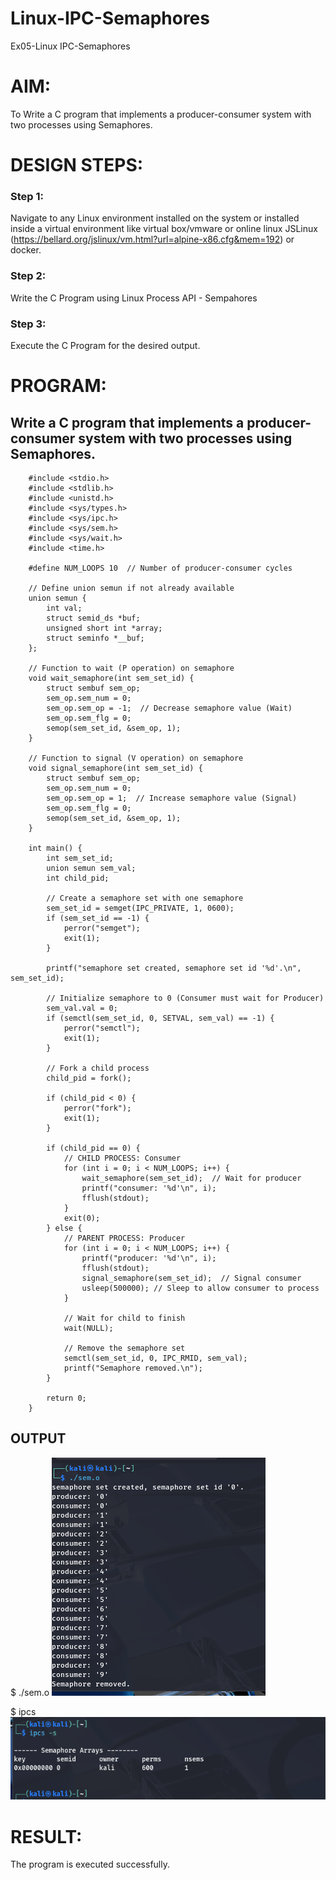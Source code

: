 # Linux-IPC-Semaphores
Ex05-Linux IPC-Semaphores

# AIM:
To Write a C program that implements a producer-consumer system with two processes using Semaphores.

# DESIGN STEPS:

### Step 1:

Navigate to any Linux environment installed on the system or installed inside a virtual environment like virtual box/vmware or online linux JSLinux (https://bellard.org/jslinux/vm.html?url=alpine-x86.cfg&mem=192) or docker.

### Step 2:

Write the C Program using Linux Process API - Sempahores

### Step 3:

Execute the C Program for the desired output. 

# PROGRAM:

## Write a C program that implements a producer-consumer system with two processes using Semaphores.

        #include <stdio.h>      
        #include <stdlib.h>     
        #include <unistd.h>     
        #include <sys/types.h>  
        #include <sys/ipc.h>    
        #include <sys/sem.h>    
        #include <sys/wait.h>   
        #include <time.h>      

        #define NUM_LOOPS 10  // Number of producer-consumer cycles

        // Define union semun if not already available
        union semun {
            int val;               
            struct semid_ds *buf;  
            unsigned short int *array; 
            struct seminfo *__buf;
        };

        // Function to wait (P operation) on semaphore
        void wait_semaphore(int sem_set_id) {
            struct sembuf sem_op;
            sem_op.sem_num = 0;
            sem_op.sem_op = -1;  // Decrease semaphore value (Wait)
            sem_op.sem_flg = 0;
            semop(sem_set_id, &sem_op, 1);
        }

        // Function to signal (V operation) on semaphore
        void signal_semaphore(int sem_set_id) {
            struct sembuf sem_op;
            sem_op.sem_num = 0;
            sem_op.sem_op = 1;  // Increase semaphore value (Signal)
            sem_op.sem_flg = 0;
            semop(sem_set_id, &sem_op, 1);
        }

        int main() {
            int sem_set_id;
            union semun sem_val;
            int child_pid;

            // Create a semaphore set with one semaphore
            sem_set_id = semget(IPC_PRIVATE, 1, 0600);
            if (sem_set_id == -1) {
                perror("semget");
                exit(1);
            }

            printf("semaphore set created, semaphore set id '%d'.\n", sem_set_id);

            // Initialize semaphore to 0 (Consumer must wait for Producer)
            sem_val.val = 0;
            if (semctl(sem_set_id, 0, SETVAL, sem_val) == -1) {
                perror("semctl");
                exit(1);
            }

            // Fork a child process
            child_pid = fork();

            if (child_pid < 0) {
                perror("fork");
                exit(1);
            }

            if (child_pid == 0) {  
                // CHILD PROCESS: Consumer
                for (int i = 0; i < NUM_LOOPS; i++) {
                    wait_semaphore(sem_set_id);  // Wait for producer
                    printf("consumer: '%d'\n", i);
                    fflush(stdout);
                }
                exit(0);
            } else {  
                // PARENT PROCESS: Producer
                for (int i = 0; i < NUM_LOOPS; i++) {
                    printf("producer: '%d'\n", i);
                    fflush(stdout);
                    signal_semaphore(sem_set_id);  // Signal consumer
                    usleep(500000); // Sleep to allow consumer to process
                }

                // Wait for child to finish
                wait(NULL);

                // Remove the semaphore set
                semctl(sem_set_id, 0, IPC_RMID, sem_val);
                printf("Semaphore removed.\n");
            }

            return 0;
        }



## OUTPUT
$ ./sem.o 
![alt text](img/sem.o.png)

$ ipcs
![alt text](img/ipcs.png)




# RESULT:
The program is executed successfully.
